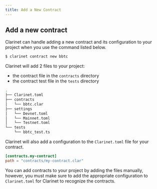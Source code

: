 ```yaml
---
title: Add a New Contract
---
```


## Add a new contract

Clarinet can handle adding a new contract and its configuration to your project when you use the command listed below.

```bash
$ clarinet contract new bbtc
```

Clarinet will add 2 files to your project:
- the contract file in the `contracts` directory
- the contract test file in the `tests` directory

```bash
.
├── Clarinet.toml
├── contracts
│   └── bbtc.clar
├── settings
│   └── Devnet.toml
│   └── Mainnet.toml
│   └── Testnet.toml
└── tests
    └── bbtc_test.ts
```

Clarinet will also add a configuration to the `Clarinet.toml` file for your contract.

```toml
[contracts.my-contract]
path = "contracts/my-contract.clar"
```

You can add contracts to your project by adding the files manually, however, you must make sure to add the appropriate configuration
to `Clarinet.toml` for Clarinet to recognize the contracts.
